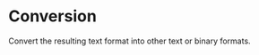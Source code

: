 Conversion
=================================================
Convert the resulting text format into other text or binary formats.
